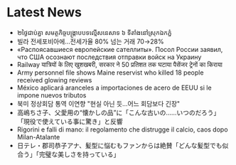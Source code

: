 # Latest News
-  ២ថ្ងៃជាប់គ្នា សមត្ថកិច្ចបង្ក្រាបបទល្មើសនេសាទ ៦ ទីតាំង​នៅ​ស្រុក​ឯកភ្នំ
-  빌라 전세포비아에…전세가율 80% 넘는 거래 70→28%
-  «Распоясавшиеся европейские сателлиты». Посол России заявил, что США осознают последствия отправки войск на Украину
-  Railway यात्रियों के लिए खुशखबरी, सरकार ने 50 प्रतिशत तक घटाया पैसेंजर ट्रेनों का किराया
-  Army personnel file shows Maine reservist who killed 18 people received glowing reviews
-  México aplicará aranceles a importaciones de acero de EEUU si le impone nuevos tributos
-  북미 정상회담 통역 이연향 "현실 아닌 듯…어느 회담보다 긴장"
-  高嶋ちさ子、父愛用の“懐かしの品”に「こんな古いの……いつのだろう」 「現役で使えている事に驚き」と反響
-  Rigorini e falli di mano: il regolamento che distrugge il calcio, caos dopo Milan-Atalante
-  日テレ・郡司恭子アナ、髪型に悩むもファンからは絶賛「どんな髪型でも似合う」「完璧な美しさを持っている」
